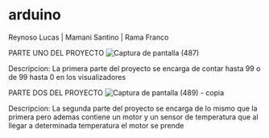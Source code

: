 # arduino
Reynoso Lucas | Mamani Santino | Rama Franco


PARTE UNO DEL PROYECTO
![Captura de pantalla (487)](https://github.com/LucasReynoso4/arduino/assets/111331322/a0d9dbdc-7a6d-4218-997c-dca66fbaab6a)

Descripcion:
La primera parte del proyecto se encarga de contar hasta 99 o de 99 hasta 0 en los visualizadores

PARTE DOS DEL PROYECTO
![Captura de pantalla (489) - copia](https://github.com/LucasReynoso4/arduino/assets/111331322/5be7555d-47fe-455c-92e8-bc6eb61cae37)


Descripcion:
La segunda parte del proyecto se encarga de lo mismo que la primera pero ademas contiene un motor y un sensor de temperatura que al llegar a determinada temperatura el motor se prende


